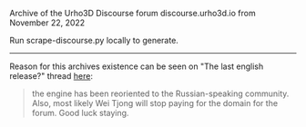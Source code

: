 Archive of the Urho3D Discourse forum discourse.urho3d.io from November 22, 2022
 
Run scrape-discourse.py locally to generate.
 
---
 
Reason for this archives existence can be seen on "The last english release?" thread [here](https://discourse.urho3d.io/t/the-last-english-release/7362/2):
 
> the engine has been reoriented to the Russian-speaking community. Also, most likely Wei Tjong will stop paying for the domain for the forum. Good luck staying. 

